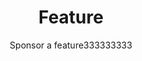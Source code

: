 ---
title: Feature
name: Sponsor a Feature
subtitle: Sponsor a feature333333333
description_markdown: >-
  You can sponsor a feature. I will not only give you an honorable mention on the site, but I will also let you suggest some additional functionalities of this feature.
image: /build/cart/covers/World Code-320.jpg
styles:
  - name: Black
    color: '#000000'
    image: /build/cart/covers/World Code-320.jpg
price: 150.00
folder: _products
loc: "/feature"
desc: Sponsor a Feature
id: sponser
private: true
github_editme_path: donaldboulton/DWB/blob/gh-pages/_products/feature.md
---